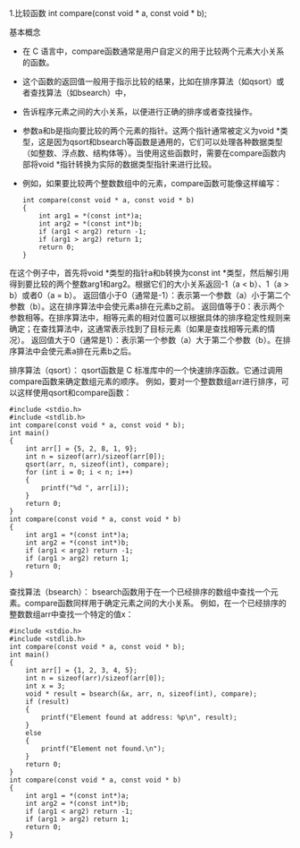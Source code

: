 1.比较函数 int compare(const void * a, const void * b);

基本概念
- 在 C 语言中，compare函数通常是用户自定义的用于比较两个元素大小关系的函数。
- 这个函数的返回值一般用于指示比较的结果，比如在排序算法（如qsort）或者查找算法（如bsearch）中，
- 告诉程序元素之间的大小关系，以便进行正确的排序或者查找操作。

- 参数a和b是指向要比较的两个元素的指针。这两个指针通常被定义为void *类型，这是因为qsort和bsearch等函数是通用的，它们可以处理各种数据类型（如整数、浮点数、结构体等）。当使用这些函数时，需要在compare函数内部将void *指针转换为实际的数据类型指针来进行比较。
- 例如，如果要比较两个整数数组中的元素，compare函数可能像这样编写：

      int compare(const void * a, const void * b)
      {
          int arg1 = *(const int*)a; 
          int arg2 = *(const int*)b;
          if (arg1 < arg2) return -1;
          if (arg1 > arg2) return 1;
          return 0;
      }
在这个例子中，首先将void *类型的指针a和b转换为const int *类型，然后解引用得到要比较的两个整数arg1和arg2。根据它们的大小关系返回-1（a < b）、1（a > b）或者0（a = b）。
返回值小于0（通常是-1）：表示第一个参数（a）小于第二个参数（b）。这在排序算法中会使元素a排在元素b之前。
返回值等于0：表示两个参数相等。在排序算法中，相等元素的相对位置可以根据具体的排序稳定性规则来确定；在查找算法中，这通常表示找到了目标元素（如果是查找相等元素的情况）。
返回值大于0（通常是1）：表示第一个参数（a）大于第二个参数（b）。在排序算法中会使元素a排在元素b之后。

排序算法（qsort）：
qsort函数是 C 标准库中的一个快速排序函数。它通过调用compare函数来确定数组元素的顺序。
例如，要对一个整数数组arr进行排序，可以这样使用qsort和compare函数：

    #include <stdio.h>
    #include <stdlib.h>
    int compare(const void * a, const void * b);
    int main()
    {
        int arr[] = {5, 2, 8, 1, 9};
        int n = sizeof(arr)/sizeof(arr[0]);
        qsort(arr, n, sizeof(int), compare);
        for (int i = 0; i < n; i++)
        {
            printf("%d ", arr[i]);
        }
        return 0;
    }
    int compare(const void * a, const void * b)
    {
        int arg1 = *(const int*)a; 
        int arg2 = *(const int*)b;
        if (arg1 < arg2) return -1;
        if (arg1 > arg2) return 1;
        return 0;
    }

查找算法（bsearch）：
bsearch函数用于在一个已经排序的数组中查找一个元素。compare函数同样用于确定元素之间的大小关系。
例如，在一个已经排序的整数数组arr中查找一个特定的值x：

    #include <stdio.h>
    #include <stdlib.h>
    int compare(const void * a, const void * b);
    int main()
    {
        int arr[] = {1, 2, 3, 4, 5};
        int n = sizeof(arr)/sizeof(arr[0]);
        int x = 3;
        void * result = bsearch(&x, arr, n, sizeof(int), compare);
        if (result)
        {
            printf("Element found at address: %p\n", result);
        }
        else
        {
            printf("Element not found.\n");
        }
        return 0;
    }
    int compare(const void * a, const void * b)
    {
        int arg1 = *(const int*)a; 
        int arg2 = *(const int*)b;
        if (arg1 < arg2) return -1;
        if (arg1 > arg2) return 1;
        return 0;
    }
